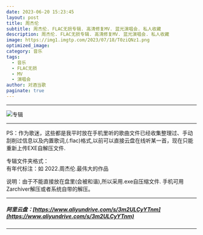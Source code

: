 ```yaml
---
date: 2023-06-20 15:23:45
layout: post
title: 周杰伦
subtitle: 周杰伦. FLAC无损专辑. 高清修复MV. 蓝光演唱会. 私人收藏
description: 周杰伦. FLAC无损专辑. 高清修复MV. 蓝光演唱会. 私人收藏
image: https://img1.imgtp.com/2023/07/18/T0ziQNz1.png
optimized_image: 
category: 音乐
tags:
  - 音乐
  - FLAC无损
  - MV
  - 演唱会
author: 对酒当歌
paginate: true
---
```

---

![专辑](https://img1.imgtp.com/2023/07/18/gxnXwtW8.png)

---

PS：作为歌迷，这些都是我平时放在手机里听的歌曲文件已经收集整理过、手动刮削过信息以及内置歌词,(.flac)格式,以前可以直接云盘在线听某一首，现在只能重新上传EXE自解压文件.  

专辑文件夹格式：  
有年代标注：如 2022.周杰伦.最伟大的作品  

说明：由于不能直接放在盘里(会被和谐),所以采用.exe自压缩文件. 手机可用Zarchiver解压或者系统自带的解压。

---

##### 阿里云盘：[https://www.aliyundrive.com/s/3m2ULCyYTnm](https://www.aliyundrive.com/s/3m2ULCyYTnm)

---

